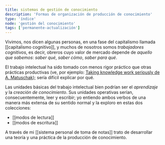 ```yaml
---
title: sistemas de gestión de conocimiento
description: 'Formas de organización de producción de conocimiento'
type: 'índice'
node: 'gestión del conocimiento'
tags: ['permanente-actualización']
---
```


Vivimos, nos dicen algunas personas, en una fase del capitalismo llamada [[capitalismo cognitivo]], y muchos de nosotros somos *trabajadores cognitivos*, es decir, obreros cuyo valor de mercado depende de *aquello que sabemos*: *saber qué*, *saber cómo*, *saber para qué*.

El trabajo intelectual ha sido tomado con menos rigor práctico que otras prácticas productivas (ve, por ejemplo: [Taking knowledge work seriously de A. Matuschak](https://notes.andymatuschak.org/z5opHsGrNmCib7YQfLv6XbYURzZgZmx4Mrh5y)); sería difícil explicar por qué.

Las unidades básicas del trabajo intelectual bien podrían ser el *aprendizaje* y la *creación de conocimiento*. Sus unidades operativas serían, consecuentemente, leer y escribir; yo entiendo ambos verbos de una manera más extensa de su sentido normal y la exploro en estas dos colecciones:

- [[modos de lectura]]
- [[modos de escritura]]

A través de mi [[sistema personal de toma de notas]] trato de desarrollar una teoría y una práctica de la producción de conocimiento.
